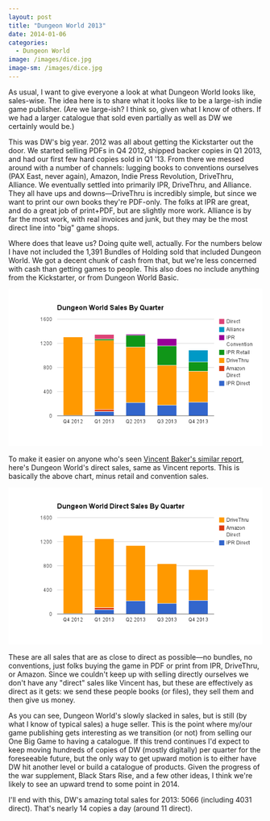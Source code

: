 ```yaml
---
layout: post
title: "Dungeon World 2013"
date: 2014-01-06
categories:
  - Dungeon World
image: /images/dice.jpg
image-sm: /images/dice.jpg
---
```

As usual, I want to give everyone a look at what Dungeon World looks like, sales-wise. The idea here is to share what it looks like to be a large-ish indie game publisher. (Are we large-ish? I think so, given what I know of others. If we had a larger catalogue that sold even partially as well as DW we certainly would be.)

This was DW's big year. 2012 was all about getting the Kickstarter out the door. We started selling PDFs in Q4 2012, shipped backer copies in Q1 2013, and had our first few hard copies sold in Q1 '13. From there we messed around with a number of channels: lugging books to conventions ourselves (PAX East, never again), Amazon, Indie Press Revolution, DriveThru, Alliance. We eventually settled into primarily IPR, DriveThru, and Alliance. They all have ups and downs—DriveThru is incredibly simple, but since we want to print our own books they're PDF-only. The folks at IPR are great, and do a great job of print+PDF, but are slightly more work. Alliance is by far the most work, with real invoices and junk, but they may be the most direct line into "big" game shops.

Where does that leave us? Doing quite well, actually. For the numbers below I have not included the 1,391 Bundles of Holding sold that included Dungeon World. We got a decent chunk of cash from that, but we're less concerned with cash than getting games to people. This also does no include anything from the Kickstarter, or from Dungeon World Basic.

![Dungeon World total sales](/images/dungeon-world-2013-total-sales.png)

To make it easier on anyone who's seen [Vincent Baker's similar report](http://lumpley.com/index.php/anyway/thread/773), here's Dungeon World's direct sales, same as Vincent reports. This is basically the above chart, minus retail and convention sales.

![Dungeon World direct sales](/images/dungeon-world-2013-direct-sales.png)

These are all sales that are as close to direct as possible—no bundles, no conventions, just folks buying the game in PDF or print from IPR, DriveThru, or Amazon. Since we couldn't keep up with selling directly ourselves we don't have any "direct" sales like Vincent has, but these are effectively as direct as it gets: we send these people books (or files), they sell them and then give us money.

As you can see, Dungeon World's slowly slacked in sales, but is still (by what I know of typical sales) a huge seller. This is the point where my/our game publishing gets interesting as we transition (or not) from selling our One Big Game to having a catalogue. If this trend continues I'd expect to keep moving hundreds of copies of DW (mostly digitally) per quarter for the foreseeable future, but the only way to get upward motion is to either have DW hit another level or build a catalogue of products. Given the progress of the war supplement, Black Stars Rise, and a few other ideas, I think we're likely to see an upward trend to some point in 2014.

I'll end with this, DW's amazing total sales for 2013: 5066 (including 4031 direct). That's nearly 14 copies a day (around 11 direct).